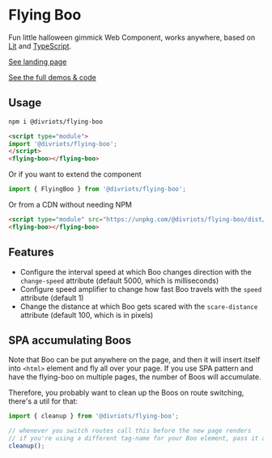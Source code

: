 # Flying Boo

Fun little halloween gimmick Web Component, works anywhere, based on [Lit](https://lit.dev) and [TypeScript](https://www.typescriptlang.org/).

[See landing page](https://divriots.github.io/flying-boo/)

[See the full demos & code](https://webcomponents.dev/edit/YnTmdvNX77ccZIphMD0p/stories/index.stories.js)

## Usage

```sh
npm i @divriots/flying-boo
```

```html
<script type="module">
import '@divriots/flying-boo';
</script>
<flying-boo></flying-boo>
```

Or if you want to extend the component

```js
import { FlyingBoo } from '@divriots/flying-boo';
```

Or from a CDN without needing NPM

```html
<script type="module" src="https://unpkg.com/@divriots/flying-boo/dist/index.js?module"></script>
<flying-boo></flying-boo>
```

## Features

- Configure the interval speed at which Boo changes direction with the `change-speed` attribute (default 5000, which is milliseconds)
- Configure speed amplifier to change how fast Boo travels with the `speed` attribute (default 1)
- Change the distance at which Boo gets scared with the `scare-distance` attribute (default 100, which is in pixels)

## SPA accumulating Boos

Note that Boo can be put anywhere on the page, and then it will insert itself into `<html>` element and fly all over your page.
If you use SPA pattern and have the flying-boo on multiple pages, the number of Boos will accumulate.

Therefore, you probably want to clean up the Boos on route switching, there's a util for that:

```js
import { cleanup } from '@divriots/flying-boo';

// whenever you switch routes call this before the new page renders
// if you're using a different tag-name for your Boo element, pass it as an argument
cleanup();
```